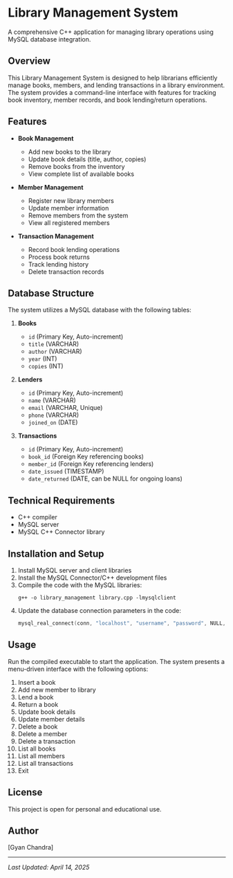 # Library Management System

A comprehensive C++ application for managing library operations using MySQL database integration.

## Overview

This Library Management System is designed to help librarians efficiently manage books, members, and lending transactions in a library environment. The system provides a command-line interface with features for tracking book inventory, member records, and book lending/return operations.

## Features

- **Book Management**
  - Add new books to the library
  - Update book details (title, author, copies)
  - Remove books from the inventory
  - View complete list of available books

- **Member Management**
  - Register new library members
  - Update member information
  - Remove members from the system
  - View all registered members

- **Transaction Management**
  - Record book lending operations
  - Process book returns
  - Track lending history
  - Delete transaction records

## Database Structure

The system utilizes a MySQL database with the following tables:

1. **Books**
   - `id` (Primary Key, Auto-increment)
   - `title` (VARCHAR)
   - `author` (VARCHAR)
   - `year` (INT)
   - `copies` (INT)

2. **Lenders**
   - `id` (Primary Key, Auto-increment)
   - `name` (VARCHAR)
   - `email` (VARCHAR, Unique)
   - `phone` (VARCHAR)
   - `joined_on` (DATE)

3. **Transactions**
   - `id` (Primary Key, Auto-increment)
   - `book_id` (Foreign Key referencing books)
   - `member_id` (Foreign Key referencing lenders)
   - `date_issued` (TIMESTAMP)
   - `date_returned` (DATE, can be NULL for ongoing loans)

## Technical Requirements

- C++ compiler
- MySQL server
- MySQL C++ Connector library

## Installation and Setup

1. Install MySQL server and client libraries
2. Install the MySQL Connector/C++ development files
3. Compile the code with the MySQL libraries:
   ```
   g++ -o library_management library.cpp -lmysqlclient
   ```
4. Update the database connection parameters in the code:
   ```cpp
   mysql_real_connect(conn, "localhost", "username", "password", NULL, 3306, NULL, 0)
   ```

## Usage

Run the compiled executable to start the application. The system presents a menu-driven interface with the following options:

1. Insert a book
2. Add new member to library
3. Lend a book
4. Return a book
5. Update book details
6. Update member details
7. Delete a book
8. Delete a member
9. Delete a transaction
10. List all books
11. List all members
12. List all transactions
13. Exit

## License

This project is open for personal and educational use.

## Author

[Gyan Chandra]

---

*Last Updated: April 14, 2025*
